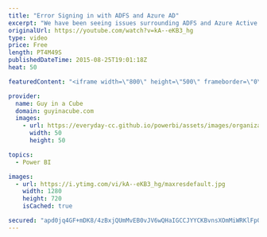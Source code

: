```yaml
---
title: "Error Signing in with ADFS and Azure AD"
excerpt: "We have been seeing issues surrounding ADFS and Azure Active Directory when trying to sign in with the Power BI Client apps.  This includes our mobile apps (iOS, Android, Windows), Power BI Desktop, the Analysis Services Connector and the Gateways.  Blog:  http://blogs.technet.com/b/powerbisupport/archive/2015/08/25/error-signing-in-with-adfs-and-azure-ad.aspx"
originalUrl: https://youtube.com/watch?v=kA--eKB3_hg
type: video
price: Free
length: PT4M49S
publishedDateTime: 2015-08-25T19:01:18Z
heat: 50

featuredContent: "<iframe width=\"800\" height=\"500\" frameborder=\"0\" src=\"https://www.youtube.com/embed/kA--eKB3_hg\" allow=\"accelerometer; autoplay; encrypted-media; gyroscope; picture-in-picture\" allowfullscreen></iframe>"

provider:
  name: Guy in a Cube
  domain: guyinacube.com
  images:
    - url: https://everyday-cc.github.io/powerbi/assets/images/organizations/guyinacube.com-50x50.jpg
      width: 50
      height: 50

topics:
  - Power BI

images:
  - url: https://i.ytimg.com/vi/kA--eKB3_hg/maxresdefault.jpg
    width: 1280
    height: 720
    isCached: true

secured: "apd0jq4GF+mDK8/4zBxjQUmMvEB0vJV6wQHaIGCCJYYCKBvnsXOmMiWRKlFp0Q30s9+oI98ngvsAAmMkjKBXBayX9yqULibAzLrymDw26UECYtjiFmAGyNBV1aISowEPobu5BUOnZ2GcpphJJ6KJQeQQx8yvtSa9WTSVZl8Jhevz/fp5jPTzGnDuCBs6FMvmU9VIDNEynqerqcOVVGmz5rcxEwj0BHwBcSHpn0a/HQN00nfFzOb3KO65PgJy2XUW3Q/lKYS0APJUmq1Qcy+ERIE8n7kWjw7qBCf96pJw3iEJOYpvCpBfhzLRTIYeLZF90jr/KDp73xCH+Lt8ZCnFult+nvZSHUnp5/lg/ypJA22DofjCIYLsRlJwsykTpMt+sX88eM69RekRuEUV8sNRNMA//WKhE4lFck583Mp0EDE=;/uu/7Az3P2gk0HANSKMd4Q=="
---
```


